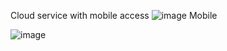 Cloud service with mobile access
![image](https://user-images.githubusercontent.com/8358987/118821937-ff7f7080-b8b7-11eb-87be-b9f0db4e76de.png)
Mobile

![image](https://user-images.githubusercontent.com/8358987/118822216-40778500-b8b8-11eb-9694-1fa440dcbc37.png)
